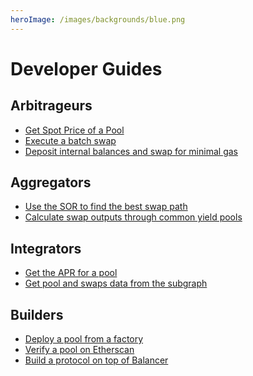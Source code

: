 ```yaml
---
heroImage: /images/backgrounds/blue.png
---
```


# Developer Guides

## Arbitrageurs
- [Get Spot Price of a Pool]()
- [Execute a batch swap]()
- [Deposit internal balances and swap for minimal gas]()
## Aggregators
- [Use the SOR to find the best swap path]()
- [Calculate swap outputs through common yield pools]()

## Integrators
- [Get the APR for a pool]()
- [Get pool and swaps data from the subgraph]()
## Builders

- [Deploy a pool from a factory]()
- [Verify a pool on Etherscan]()
- [Build a protocol on top of Balancer]()